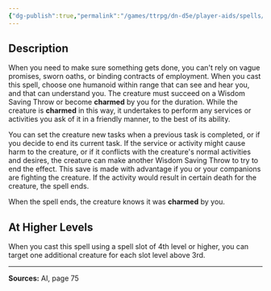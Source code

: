 ```yaml
---
{"dg-publish":true,"permalink":"/games/ttrpg/dn-d5e/player-aids/spells/level-3/fast-friends/","tags":["TTRPG/DND/5e","verbal","concentration","Spell"],"noteIcon":""}
---
```



## Description
When you need to make sure something gets done, you can't rely on vague promises, sworn oaths, or binding contracts of employment.
When you cast this spell, choose one humanoid within range that can see and hear you, and that can understand you.
The creature must succeed on a Wisdom Saving Throw or become **charmed** by you for the duration.
While the creature is **charmed** in this way, it undertakes to perform any services or activities you ask of it in a friendly manner, to the best of its ability.

You can set the creature new tasks when a previous task is completed, or if you decide to end its current task.
If the service or activity might cause harm to the creature, or if it conflicts with the creature's normal activities and desires, the creature can make another Wisdom Saving Throw to try to end the effect.
This save is made with advantage if you or your companions are fighting the creature.
If the activity would result in certain death for the creature, the spell ends.

When the spell ends, the creature knows it was **charmed** by you.

## At Higher Levels
When you cast this spell using a spell slot of 4th level or higher, you can target one additional creature for each slot level above 3rd.

---

**Sources:** AI, page 75
